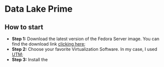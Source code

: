 # Data Lake Prime

## How to start

* **Step 1:** Download the latest version of the Fedora Server image. You can find the download link [clicking here](https://fedoraproject.org/server/);
* **Step 2:** Choose your favorite Virtualization Software. In my case, I used [UTM](https://mac.getutm.app);
* **Step 3:** Install the 